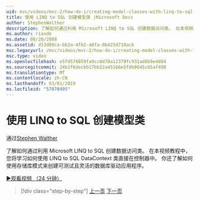 ```yaml
---
uid: mvc/videos/mvc-2/how-do-i/creating-model-classes-with-linq-to-sql
title: 使用 LINQ to SQL 创建模型类 |Microsoft Docs
author: StephenWalther
description: 了解如何通过利用 Microsoft LINQ to SQL 创建数据访问类。 在本视频教程中，您将学习如何使用 LINQ to SQL DataContext...
ms.author: riande
ms.date: 08/20/2008
ms.assetid: d33d89ca-bb2a-4fb2-a0fa-0b423d710acb
msc.legacyurl: /mvc/videos/mvc-2/how-do-i/creating-model-classes-with-linq-to-sql
msc.type: video
ms.openlocfilehash: e5fd578859fa9cc0d70a12379fc931ad0b9e4d84
ms.sourcegitcommit: 24b1f6decbb17bb22a45166e5fdb0845c65af498
ms.translationtype: MT
ms.contentlocale: zh-CN
ms.lasthandoff: 03/01/2019
ms.locfileid: "57078495"
---
```

<a name="creating-model-classes-with-linq-to-sql"></a>使用 LINQ to SQL 创建模型类
====================
通过[Stephen Walther](https://github.com/StephenWalther)

了解如何通过利用 Microsoft LINQ to SQL 创建数据访问类。 在本视频教程中，您将学习如何使用 LINQ to SQL DataContext 类直接在控制器中。 你还了解如何使用存储库模式来创建可测试且灵活的数据库驱动应用程序。

[&#9654;观看视频 （24 分钟）](https://channel9.msdn.com/Blogs/ASP-NET-Site-Videos/creating-model-classes-with-linq-to-sql)

> [!div class="step-by-step"]
> [上一页](creating-custom-html-helpers.md)
> [下一页](displaying-a-table-of-database-data.md)
